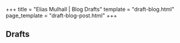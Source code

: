 +++
title = "Elias Mulhall | Blog Drafts"
template = "draft-blog.html"
page_template = "draft-blog-post.html"
+++

## Drafts
